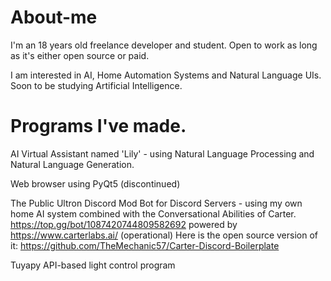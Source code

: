 # About-me

I'm an 18 years old freelance developer and student. Open to work as long as it's either open source or paid.

I am interested in AI, Home Automation Systems and Natural Language UIs. Soon to be studying Artificial Intelligence.

# Programs I've made.

AI Virtual Assistant named 'Lily' - using Natural Language Processing and Natural Language Generation.

Web browser using PyQt5 (discontinued)

The Public Ultron Discord Mod Bot for Discord Servers - using my own home AI system combined with the Conversational Abilities of Carter. https://top.gg/bot/1087420744809582692 powered by https://www.carterlabs.ai/ (operational)
Here is the open source version of it: https://github.com/TheMechanic57/Carter-Discord-Boilerplate

Tuyapy API-based light control program
